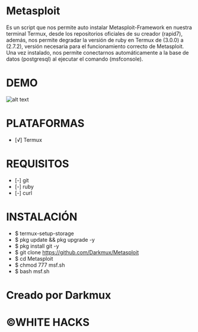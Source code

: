 # Metasploit
Es un script que nos permite auto instalar Metasploit-Framework en nuestra terminal Termux, desde los repositorios oficiales de su creador (rapid7), además, nos permite degradar la versión de ruby en Termux de (3.0.0) a (2.7.2), versión necesaria para el funcionamiento correcto de Metasploit. Una vez instalado, nos permite conectarnos automáticamente a la base de datos (postgresql) al ejecutar el comando (msfconsole).
# DEMO
![alt text](https://github.com/Darkmux/Metasploit/blob/main/Metasploit.png)
# PLATAFORMAS
* [√] Termux
# REQUISITOS
* [-] git
* [-] ruby
* [-] curl
# INSTALACIÓN
* $ termux-setup-storage
* $ pkg update && pkg upgrade -y
* $ pkg install git -y
* $ git clone https://github.com/Darkmux/Metasploit
* $ cd Metasploit
* $ chmod 777 msf.sh
* $ bash msf.sh
# Creado por Darkmux
# ©WHITE HACKS
